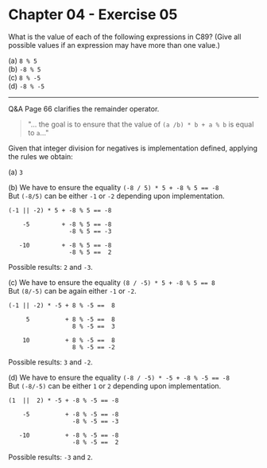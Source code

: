 # Chapter 04 - Exercise 05

What is the value of each of the following expressions in C89? (Give all possible values if an expression may have more than one value.)  

(a) `8 % 5`  
(b) `-8 % 5`  
(c) `8 % -5`  
(d) `-8 % -5`  

---

Q&A Page 66 clarifies the remainder operator. 

> "... the goal is to ensure that the value of `(a /b) * b + a % b` is equal to `a`..."  

Given that integer division for negatives is implementation defined, applying the rules we obtain:

(a) `3`

(b) We have to ensure the equality `(-8 / 5) * 5 + -8 % 5 == -8`  
But `(-8/5)` can be either `-1` or `-2` depending upon implementation.   
```
(-1 || -2) * 5 + -8 % 5 == -8

    -5         + -8 % 5 == -8 
                 -8 % 5 == -3

   -10         + -8 % 5 == -8 
                 -8 % 5 ==  2  
```
Possible results: `2` and `-3`.

(c) We have to ensure the equality `(8 / -5) * 5 + -8 % 5 == 8`  
But `(8/-5)` can be again either `-1` or `-2`.  
```
(-1 || -2) * -5 + 8 % -5 ==  8  

     5          + 8 % -5 ==  8
                  8 % -5 ==  3

    10          + 8 % -5 ==  8
                  8 % -5 == -2
```
Possible results: `3` and `-2`.

(d) We have to ensure the equality `(-8 / -5) * -5 + -8 % -5 == -8`  
But `(-8/-5)` can be either `1` or `2` depending upon implementation.   
```
(1  ||  2) * -5 + -8 % -5 == -8

    -5          + -8 % -5 == -8
                  -8 % -5 == -3

   -10          + -8 % -5 == -8
                  -8 % -5 ==  2
```
Possible results: `-3` and `2`.
